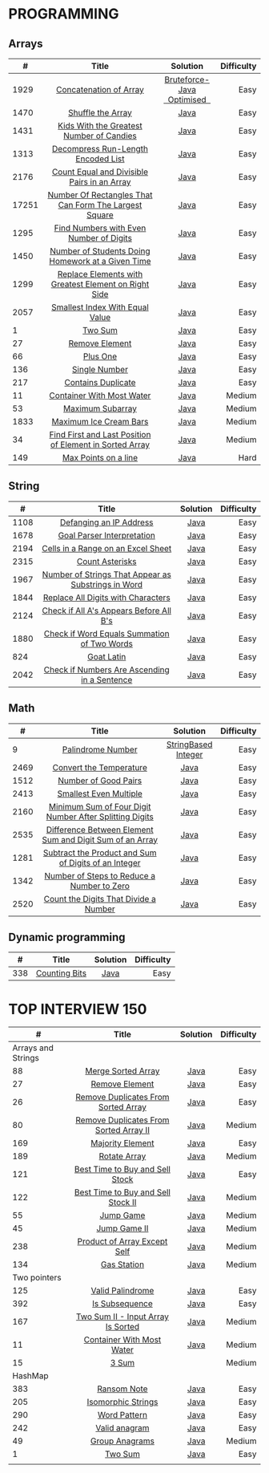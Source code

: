 # PROGRAMMING


## Arrays

| #     |                                                                             Title                                                                             |                                                                                         Solution                                                                                         | Difficulty |
|-------|:-------------------------------------------------------------------------------------------------------------------------------------------------------------:|:----------------------------------------------------------------------------------------------------------------------------------------------------------------------------------------:|-----------:|
| 1929  |                                        [Concatenation of Array](https://leetcode.com/problems/concatenation-of-array/)                                        | [Bruteforce-Java](https://github.com/Supriya-48/Leetcode/blob/main/bruteforce.java)<br/>[&nbsp; Optimised &nbsp;](https://github.com/Supriya-48/Leetcode/blob/main/java/bruteforce.java) |       Easy |
| 1470  |                                             [Shuffle the Array](https://leetcode.com/problems/shuffle-the-array/)                                             |                                                       [Java](https://github.com/Supriya-48/Leetcode/blob/main/java/optimised.java)                                                       |       Easy |
| 1431  |                      [Kids With the Greatest Number of Candies](https://leetcode.com/problems/kids-with-the-greatest-number-of-candies/)                      |                                                         [Java](https://github.com/Supriya-48/Leetcode/blob/main/java/kids.java)                                                          |       Easy |
| 1313  |                            [Decompress Run-Length Encoded List](https://leetcode.com/problems/decompress-run-length-encoded-list/)                            |                                                      [Java](https://github.com/Supriya-48/Leetcode/blob/main/java/decompress.java)                                                       |       Easy |
| 2176  |                   [Count Equal and Divisible Pairs in an Array](https://leetcode.com/problems/count-equal-and-divisible-pairs-in-an-array/)                   |                                                   [Java](https://github.com/Supriya-48/Leetcode/blob/main/java/EqualAndDivisible.java)                                                   |       Easy |
| 17251 |         [Number Of Rectangles That Can Form The Largest Square](https://leetcode.com/problems/number-of-rectangles-that-can-form-the-largest-square/)         |                                                     [Java](https://github.com/Supriya-48/Leetcode/blob/main/java/LargestSquare.java)                                                     |       Easy |
| 1295  |                       [Find Numbers with Even Number of Digits](https://leetcode.com/problems/find-numbers-with-even-number-of-digits)                        |                                                    [Java](https://github.com/Supriya-48/Leetcode/blob/main/java/EvenNoOfDigits.java)                                                     |       Easy |
| 1450  |             [Number of Students Doing Homework at a Given Time](https://leetcode.com/problems/number-of-students-doing-homework-at-a-given-time)              |                                                    [Java](https://github.com/Supriya-48/Leetcode/blob/main/java/StudentHomework.java)                                                    |       Easy |
| 1299  |          [Replace Elements with Greatest Element on Right Side](https://leetcode.com/problems/replace-elements-with-greatest-element-on-right-side)           |                                                  [Java](https://github.com/Supriya-48/Leetcode/blob/main/java/GreatestRightNumber.java)                                                  |       Easy |
| 2057  |                               [Smallest Index With Equal Value](https://leetcode.com/problems/smallest-index-with-equal-value/)                               |                                                      [Java](https://github.com/Supriya-48/Leetcode/blob/main/java/SmallIndex.java)                                                       |       Easy |
| 1     |                                                       [Two Sum](https://leetcode.com/problems/two-sum/)                                                       |                                                        [Java](https://github.com/Supriya-48/Leetcode/blob/main/java/TwoSum.java)                                                         |       Easy |
| 27    |                                                [Remove Element](https://leetcode.com/problems/remove-element/)                                                |                                                       [Java](https://github.com/Supriya-48/Leetcode/blob/main/java/RemoveEle.java)                                                       |       Easy |
| 66    |                                                      [Plus One](https://leetcode.com/problems/plus-one/)                                                      |                                                        [Java](https://github.com/Supriya-48/Leetcode/blob/main/java/PlusOne.java)                                                        |       Easy |
| 136   |                                                 [Single Number](https://leetcode.com/problems/single-number/)                                                 |                                                     [Java](https://github.com/Supriya-48/Leetcode/blob/main/java/SingleNumber.java)                                                      |       Easy |
| 217   |                        [Contains Duplicate](https://leetcode.com/problems/contains-duplicate/?envType=study-plan&id=data-structure-i)                         |                                                       [Java](https://github.com/Supriya-48/Leetcode/blob/main/java/Duplicate.java)                                                       |       Easy |
| 11    |                                     [Container With Most Water](https://leetcode.com/problems/container-with-most-water/)                                     |                                                     [Java](https://github.com/Supriya-48/Leetcode/blob/main/java/ContainWater.java)                                                      |     Medium |
| 53    |                          [Maximum Subarray](https://leetcode.com/problems/maximum-subarray/?envType=study-plan&id=data-structure-i)                           |                                                    [Java](https://github.com/Supriya-48/Leetcode/blob/main/java/MaxSumSubArray.java)                                                     |     Medium |
| 1833  |                                  [Maximum Ice Cream Bars](https://leetcode.com/problems/maximum-ice-cream-bars/description/)                                  |                                                      [Java](https://github.com/Supriya-48/Leetcode/blob/main/java/MaxIceBars.java)                                                       |     Medium |
| 34    | [Find First and Last Position of Element in Sorted Array](https://leetcode.com/problems/find-first-and-last-position-of-element-in-sorted-array/description/) |                                                       [Java](https://github.com/Supriya-48/Leetcode/blob/main/java/FirstLast.java)                                                       |     Medium |
| 149   |                                         [ Max Points on a line](https://leetcode.com/problems/max-points-on-a-line/)                                          |                                                   [Java](https://github.com/Supriya-48/Leetcode/blob/main/java/MaxPointsOnALine.java)                                                    |       Hard |


## String

| #    |                                                                         Title                                                                         |                                       Solution                                       | Difficulty |
|------|:-----------------------------------------------------------------------------------------------------------------------------------------------------:|:------------------------------------------------------------------------------------:|-----------:|
| 1108 |                                   [Defanging an IP Address](https://leetcode.com/problems/defanging-an-ip-address/)                                   |     [Java](https://github.com/Supriya-48/Leetcode/blob/main/java/IpAddress.java)     |       Easy |
| 1678 |                                [Goal Parser Interpretation](https://leetcode.com/problems/goal-parser-interpretation/)                                |    [Java](https://github.com/Supriya-48/Leetcode/blob/main/java/GoalParser.java)     |       Easy |
| 2194 |                  [Cells in a Range on an Excel Sheet](https://leetcode.com/problems/cells-in-a-range-on-an-excel-sheet/description/)                  |   [Java](https://github.com/Supriya-48/Leetcode/blob/main/java/CellsInRange.java)    |       Easy |
| 2315 |                                     [Count Asterisks](https://leetcode.com/problems/count-asterisks/description/)                                     |   [Java](https://github.com/Supriya-48/Leetcode/blob/main/java/CountAstrisks.java)   |       Easy |
| 1967 | [Number of Strings That Appear as Substrings in Word](https://leetcode.com/problems/number-of-strings-that-appear-as-substrings-in-word/description/) | [Java](https://github.com/Supriya-48/Leetcode/blob/main/java/ContainsSubstring.java) |       Easy |
| 1844 |                  [Replace All Digits with Characters](https://leetcode.com/problems/replace-all-digits-with-characters/description/)                  |   [Java](https://github.com/Supriya-48/Leetcode/blob/main/java/ReplaceDigits.java)   |       Easy |
| 2124 |              [Check if All A's Appears Before All B's](https://leetcode.com/problems/check-if-all-as-appears-before-all-bs/description/)              |    [Java](https://github.com/Supriya-48/Leetcode/blob/main/java/AsBeforeBs.java)     |       Easy |
| 1880 |               [Check if Word Equals Summation of Two Words](https://leetcode.com/problems/check-if-word-equals-summation-of-two-words/)               |      [Java](https://github.com/Supriya-48/Leetcode/blob/main/java/WordSum.java)      |       Easy |
| 824  |                                          [Goat Latin](https://leetcode.com/problems/goat-latin/description/)                                          |     [Java](https://github.com/Supriya-48/Leetcode/blob/main/java/GoatLatin.java)     |       Easy |
| 2042 |        [Check if Numbers Are Ascending in a Sentence](https://leetcode.com/problems/check-if-numbers-are-ascending-in-a-sentence/description/)        |    [Java](https://github.com/Supriya-48/Leetcode/blob/main/java/AscSentence.java)    |       Easy |

## Math

| #    |                                                                        Title                                                                        |                                                                                      Solution                                                                                      | Difficulty |
|------|:---------------------------------------------------------------------------------------------------------------------------------------------------:|:----------------------------------------------------------------------------------------------------------------------------------------------------------------------------------:|-----------:|
| 9    |                                  [Palindrome Number](https://leetcode.com/problems/palindrome-number/description/)                                  | [StringBased](https://github.com/Supriya-48/Leetcode/blob/main/java/palindromeString.java)<br/>[Integer](https://github.com/Supriya-48/Leetcode/blob/main/java/PalindromeInt.java) |       Easy |
| 2469 |                                  [Convert the Temperature](https://leetcode.com/problems/convert-the-temperature/)                                  |                                                   [Java](https://github.com/Supriya-48/Leetcode/blob/main/java/ConvertTemp.java)                                                   |       Easy |
| 1512 |                                     [Number of Good Pairs](https://leetcode.com/problems/number-of-good-pairs/)                                     |                                                    [Java](https://github.com/Supriya-48/Leetcode/blob/main/java/GoodPairs.java)                                                    |       Easy |
| 2413 |                                   [Smallest Even Multiple](https://leetcode.com/problems/smallest-even-multiple/)                                   |                                                [Java](https://github.com/Supriya-48/Leetcode/blob/main/java/SmallEvenMultiple.java)                                                |       Easy | 
| 2160 |  [Minimum Sum of Four Digit Number After Splitting Digits](https://leetcode.com/problems/minimum-sum-of-four-digit-number-after-splitting-digits/)  |                                                     [Java](https://github.com/Supriya-48/Leetcode/blob/main/java/MinSum.java)                                                      |       Easy |
| 2535 | [Difference Between Element Sum and Digit Sum of an Array](https://leetcode.com/problems/difference-between-element-sum-and-digit-sum-of-an-array/) |                                                   [Java](https://github.com/Supriya-48/Leetcode/blob/main/java/DigiEleSum.java)                                                    |       Easy |
| 1281 |     [Subtract the Product and Sum of Digits of an Integer](https://leetcode.com/problems/subtract-the-product-and-sum-of-digits-of-an-integer/)     |                                                   [Java](https://github.com/Supriya-48/Leetcode/blob/main/java/ProdDigiSum.java)                                                   |       Easy |
| 1342 |               [Number of Steps to Reduce a Number to Zero](https://leetcode.com/problems/number-of-steps-to-reduce-a-number-to-zero/)               |                                                      [Java](https://github.com/Supriya-48/Leetcode/blob/main/java/Steps.java)                                                      |       Easy |
| 2520 |                    [Count the Digits That Divide a Number](https://leetcode.com/problems/count-the-digits-that-divide-a-number/)                    |                                                   [Java](https://github.com/Supriya-48/Leetcode/blob/main/java/DigiDivide.java)                                                    |       Easy |

## Dynamic programming

| #   |                                   Title                                   |                                    Solution                                     | Difficulty |
|-----|:-------------------------------------------------------------------------:|:-------------------------------------------------------------------------------:|-----------:|
| 338 | [Counting Bits](https://leetcode.com/problems/counting-bits/description/) | [Java](https://github.com/Supriya-48/Leetcode/blob/main/java/CountingBits.java) |       Easy |


# TOP INTERVIEW 150

| #                  |                                                                                   Title                                                                                   |                                                        Solution                                                         | Difficulty |
|--------------------|:-------------------------------------------------------------------------------------------------------------------------------------------------------------------------:|:-----------------------------------------------------------------------------------------------------------------------:|-----------:|
| Arrays and Strings |                                                                                                                                                                           |                                                                                                                         |            |
| 88                 |                           [Merge Sorted Array](https://leetcode.com/problems/merge-sorted-array/?envType=study-plan-v2&envId=top-interview-150)                           |          [Java](https://github.com/Supriya-48/Leetcode/blob/main/java/top_interview_150/MergeSortedArray.java)          |       Easy |
| 27                 |                               [Remove Element](https://leetcode.com/problems/remove-element/?envType=study-plan-v2&envId=top-interview-150)                               |           [Java](https://github.com/Supriya-48/Leetcode/blob/main/java/top_interview_150/RemoveElement.java)            |       Easy |
| 26                 |          [Remove Duplicates From Sorted Array](https://leetcode.com/problems/remove-duplicates-from-sorted-array/?envType=study-plan-v2&envId=top-interview-150)          |  [Java](https://github.com/Supriya-48/Leetcode/blob/main/java/top_interview_150/RemoveDuplicatedFromSortedArray.java)   |       Easy |
| 80                 | [Remove Duplicates From Sorted Array II](https://leetcode.com/problems/remove-duplicates-from-sorted-array-ii/description/?envType=study-plan-v2&envId=top-interview-150) | [Java](https://github.com/Supriya-48/Leetcode/blob/main/java/top_interview_150/RemoveDuplicatesFromSortedArrayTwo.java) |     Medium |
| 169                |                       [Majority Element](https://leetcode.com/problems/majority-element/description/?envType=study-plan-v2&envId=top-interview-150)                       |          [Java](https://github.com/Supriya-48/Leetcode/blob/main/java/top_interview_150/MajorityElement.java)           |       Easy |
| 189                |                           [Rotate Array](https://leetcode.com/problems/rotate-array/description/?envType=study-plan-v2&envId=top-interview-150)                           |            [Java](https://github.com/Supriya-48/Leetcode/blob/main/java/top_interview_150/RotateArray.java)             |     Medium |
| 121                |        [Best Time to Buy and Sell Stock](https://leetcode.com/problems/best-time-to-buy-and-sell-stock/description/?envType=study-plan-v2&envId=top-interview-150)        |          [Java](https://github.com/Supriya-48/Leetcode/blob/main/java/top_interview_150/BuyAndSellStock.java)           |       Easy |
| 122                |     [Best Time to Buy and Sell Stock II](https://leetcode.com/problems/best-time-to-buy-and-sell-stock-ii/description/?envType=study-plan-v2&envId=top-interview-150)     |         [Java](https://github.com/Supriya-48/Leetcode/blob/main/java/top_interview_150/BuyAndSellStockTwo.java)         |     Medium |
| 55                 |                              [Jump Game](https://leetcode.com/problems/jump-game/description/?envType=study-plan-v2&envId=top-interview-150)                              |              [Java](https://github.com/Supriya-48/Leetcode/blob/main/java/top_interview_150/JumpGame.java)              |     Medium |
| 45                 |                           [Jump Game II](https://leetcode.com/problems/jump-game-ii/description/?envType=study-plan-v2&envId=top-interview-150)                           |            [Java](https://github.com/Supriya-48/Leetcode/blob/main/java/top_interview_150/JumpGameTwo.java)             |     Medium |
| 238                |           [Product of Array Except Self](https://leetcode.com/problems/product-of-array-except-self/description/?envType=study-plan-v2&envId=top-interview-150)           |         [Java](https://github.com/Supriya-48/Leetcode/blob/main/java/top_interview_150/ProductExceptSelf.java)          |     Medium |
| 134                |                            [Gas Station](https://leetcode.com/problems/gas-station/description/?envType=study-plan-v2&envId=top-interview-150)                            |             [Java](https://github.com/Supriya-48/Leetcode/blob/main/java/top_interview_150/GasStation.java)             |     Medium |
| Two pointers       |                                                                                                                                                                           |                                                                                                                         |            |
| 125                |                             [Valid Palindrome](https://leetcode.com/problems/valid-palindrome/?envType=study-plan-v2&envId=top-interview-150)                             |          [Java](https://github.com/Supriya-48/Leetcode/blob/main/java/top_interview_150/ValidPalindrome.java)           |       Easy |
| 392                |                               [Is Subsequence](https://leetcode.com/problems/is-subsequence/?envType=study-plan-v2&envId=top-interview-150)                               |           [Java](https://github.com/Supriya-48/Leetcode/blob/main/java/top_interview_150/IsSubsequence.java)            |       Easy |
| 167                |            [Two Sum II - Input Array Is Sorted](https://leetcode.com/problems/two-sum-ii-input-array-is-sorted/?envType=study-plan-v2&envId=top-interview-150)            |            [Java](https://github.com/Supriya-48/Leetcode/blob/main/java/top_interview_150/TwoSumSorted.java)            |     Medium |
| 11                 |              [Container With Most Water](https://leetcode.com/problems/container-with-most-water/description/?envType=study-plan-v2&envId=top-interview-150)              |       [Java](https://github.com/Supriya-48/Leetcode/blob/main/java/top_interview_150/ContainerWithMostWater.java)       |     Medium |
| 15                 |                                  [3 Sum](https://leetcode.com/problems/3sum/description/?envType=study-plan-v2&envId=top-interview-150)                                   |                                                                                                                         |    Medium  |
| HashMap            |                                                                                                                                                                           |                                                                                                                         |            |
| 383                |                            [Ransom Note](https://leetcode.com/problems/ransom-note/description/?envType=study-plan-v2&envId=top-interview-150)                            |             [Java](https://github.com/Supriya-48/Leetcode/blob/main/java/top_interview_150/RansomNote.java)             |       Easy |
| 205                |                     [Isomorphic Strings](https://leetcode.com/problems/isomorphic-strings/description/?envType=study-plan-v2&envId=top-interview-150)                     |             [Java](https://github.com/Supriya-48/Leetcode/blob/main/java/top_interview_150/Isomorphic.java)             |       Easy |
| 290                |                           [Word Pattern](https://leetcode.com/problems/word-pattern/description/?envType=study-plan-v2&envId=top-interview-150)                           |             [Java](https://github.com/Supriya-48/Leetcode/blob/main/java/top_interview_150/WordCount.java)              |       Easy |
| 242                |                          [Valid anagram](https://leetcode.com/problems/valid-anagram/description/?envType=study-plan-v2&envId=top-interview-150)                          |            [Java](https://github.com/Supriya-48/Leetcode/blob/main/java/top_interview_150/ValidAnagram.java)            |       Easy |
| 49                 |                               [Group Anagrams](https://leetcode.com/problems/group-anagrams/?envType=study-plan-v2&envId=top-interview-150)                               |            [Java](https://github.com/Supriya-48/Leetcode/blob/main/java/top_interview_150/GroupAnagram.java)            |     Medium |
| 1                  |                                [Two Sum](https://leetcode.com/problems/two-sum/description/?envType=study-plan-v2&envId=top-interview-150)                                |                        [Java](https://github.com/Supriya-48/Leetcode/blob/main/java/TwoSum.java)                        |       Easy |
|                    |